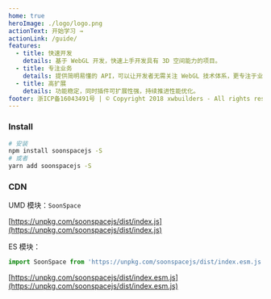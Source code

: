 ```yaml
---
home: true
heroImage: ./logo/logo.png
actionText: 开始学习 →
actionLink: /guide/
features:
  - title: 快速开发
    details: 基于 WebGL 开发，快速上手开发具有 3D 空间能力的项目。
  - title: 专注业务
    details: 提供简明易懂的 API，可以让开发者无需关注 WebGL 技术体系，更专注于业务开发。
  - title: 高扩展
    details: 功能稳定，同时插件可扩展性强，持续推进性能优化。
footer: 浙ICP备16043491号 | © Copyright 2018 xwbuilders - All rights reserved.
---
```


### Install

```bash
# 安装
npm install soonspacejs -S
# 或者
yarn add soonspacejs -S
```

### CDN

UMD 模块：`SoonSpace`

[https://unpkg.com/soonspacejs/dist/index.js](https://unpkg.com/soonspacejs/dist/index.js)

ES 模块：

```js
import SoonSpace from 'https://unpkg.com/soonspacejs/dist/index.esm.js';
```

[https://unpkg.com/soonspacejs/dist/index.esm.js](https://unpkg.com/soonspacejs/dist/index.esm.js)
